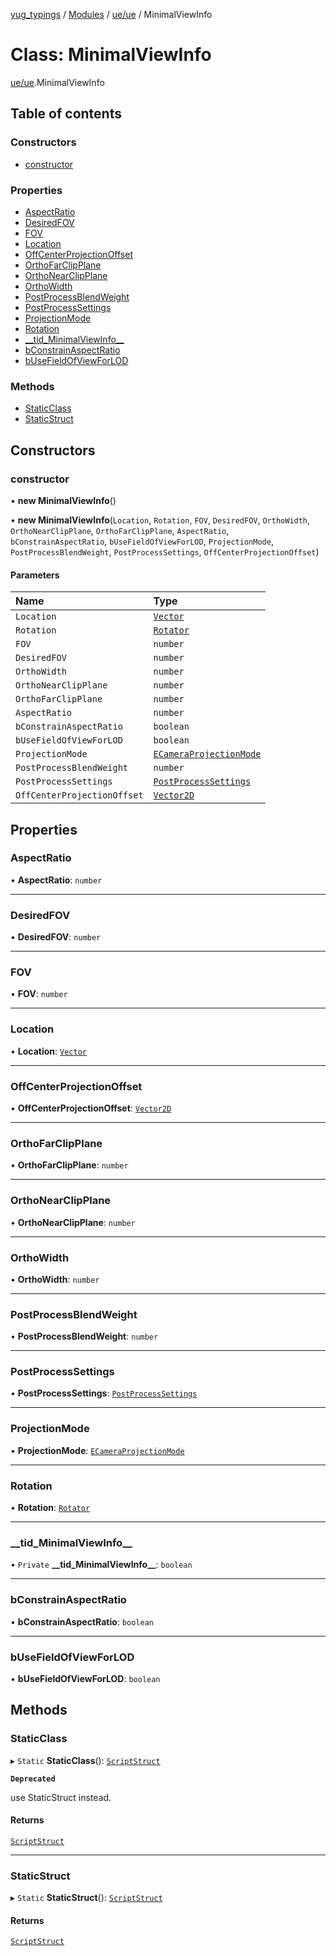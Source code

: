 [yug_typings](../README.md) / [Modules](../modules.md) / [ue/ue](../modules/ue_ue.md) / MinimalViewInfo

# Class: MinimalViewInfo

[ue/ue](../modules/ue_ue.md).MinimalViewInfo

## Table of contents

### Constructors

- [constructor](ue_ue.MinimalViewInfo.md#constructor)

### Properties

- [AspectRatio](ue_ue.MinimalViewInfo.md#aspectratio)
- [DesiredFOV](ue_ue.MinimalViewInfo.md#desiredfov)
- [FOV](ue_ue.MinimalViewInfo.md#fov)
- [Location](ue_ue.MinimalViewInfo.md#location)
- [OffCenterProjectionOffset](ue_ue.MinimalViewInfo.md#offcenterprojectionoffset)
- [OrthoFarClipPlane](ue_ue.MinimalViewInfo.md#orthofarclipplane)
- [OrthoNearClipPlane](ue_ue.MinimalViewInfo.md#orthonearclipplane)
- [OrthoWidth](ue_ue.MinimalViewInfo.md#orthowidth)
- [PostProcessBlendWeight](ue_ue.MinimalViewInfo.md#postprocessblendweight)
- [PostProcessSettings](ue_ue.MinimalViewInfo.md#postprocesssettings)
- [ProjectionMode](ue_ue.MinimalViewInfo.md#projectionmode)
- [Rotation](ue_ue.MinimalViewInfo.md#rotation)
- [\_\_tid\_MinimalViewInfo\_\_](ue_ue.MinimalViewInfo.md#__tid_minimalviewinfo__)
- [bConstrainAspectRatio](ue_ue.MinimalViewInfo.md#bconstrainaspectratio)
- [bUseFieldOfViewForLOD](ue_ue.MinimalViewInfo.md#busefieldofviewforlod)

### Methods

- [StaticClass](ue_ue.MinimalViewInfo.md#staticclass)
- [StaticStruct](ue_ue.MinimalViewInfo.md#staticstruct)

## Constructors

### constructor

• **new MinimalViewInfo**()

• **new MinimalViewInfo**(`Location`, `Rotation`, `FOV`, `DesiredFOV`, `OrthoWidth`, `OrthoNearClipPlane`, `OrthoFarClipPlane`, `AspectRatio`, `bConstrainAspectRatio`, `bUseFieldOfViewForLOD`, `ProjectionMode`, `PostProcessBlendWeight`, `PostProcessSettings`, `OffCenterProjectionOffset`)

#### Parameters

| Name | Type |
| :------ | :------ |
| `Location` | [`Vector`](ue_ue_s.Vector.md) |
| `Rotation` | [`Rotator`](ue_ue_s.Rotator.md) |
| `FOV` | `number` |
| `DesiredFOV` | `number` |
| `OrthoWidth` | `number` |
| `OrthoNearClipPlane` | `number` |
| `OrthoFarClipPlane` | `number` |
| `AspectRatio` | `number` |
| `bConstrainAspectRatio` | `boolean` |
| `bUseFieldOfViewForLOD` | `boolean` |
| `ProjectionMode` | [`ECameraProjectionMode`](../enums/ue_ue.ECameraProjectionMode.md) |
| `PostProcessBlendWeight` | `number` |
| `PostProcessSettings` | [`PostProcessSettings`](ue_ue.PostProcessSettings.md) |
| `OffCenterProjectionOffset` | [`Vector2D`](ue_ue_s.Vector2D.md) |

## Properties

### AspectRatio

• **AspectRatio**: `number`

___

### DesiredFOV

• **DesiredFOV**: `number`

___

### FOV

• **FOV**: `number`

___

### Location

• **Location**: [`Vector`](ue_ue_s.Vector.md)

___

### OffCenterProjectionOffset

• **OffCenterProjectionOffset**: [`Vector2D`](ue_ue_s.Vector2D.md)

___

### OrthoFarClipPlane

• **OrthoFarClipPlane**: `number`

___

### OrthoNearClipPlane

• **OrthoNearClipPlane**: `number`

___

### OrthoWidth

• **OrthoWidth**: `number`

___

### PostProcessBlendWeight

• **PostProcessBlendWeight**: `number`

___

### PostProcessSettings

• **PostProcessSettings**: [`PostProcessSettings`](ue_ue.PostProcessSettings.md)

___

### ProjectionMode

• **ProjectionMode**: [`ECameraProjectionMode`](../enums/ue_ue.ECameraProjectionMode.md)

___

### Rotation

• **Rotation**: [`Rotator`](ue_ue_s.Rotator.md)

___

### \_\_tid\_MinimalViewInfo\_\_

• `Private` **\_\_tid\_MinimalViewInfo\_\_**: `boolean`

___

### bConstrainAspectRatio

• **bConstrainAspectRatio**: `boolean`

___

### bUseFieldOfViewForLOD

• **bUseFieldOfViewForLOD**: `boolean`

## Methods

### StaticClass

▸ `Static` **StaticClass**(): [`ScriptStruct`](ue_ue.ScriptStruct.md)

**`Deprecated`**

use StaticStruct instead.

#### Returns

[`ScriptStruct`](ue_ue.ScriptStruct.md)

___

### StaticStruct

▸ `Static` **StaticStruct**(): [`ScriptStruct`](ue_ue.ScriptStruct.md)

#### Returns

[`ScriptStruct`](ue_ue.ScriptStruct.md)
